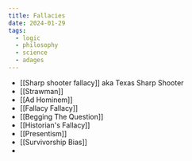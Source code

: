 ```yaml
---
title: Fallacies
date: 2024-01-29
tags:
  - logic
  - philosophy
  - science
  - adages
---
```



- [[Sharp shooter fallacy]] aka Texas Sharp Shooter 
- [[Strawman]]
- [[Ad Hominem]]
- [[Fallacy Fallacy]]
- [[Begging The Question]]
- [[Historian's Fallacy]]
- [[Presentism]]
- [[Survivorship Bias]]
- 
